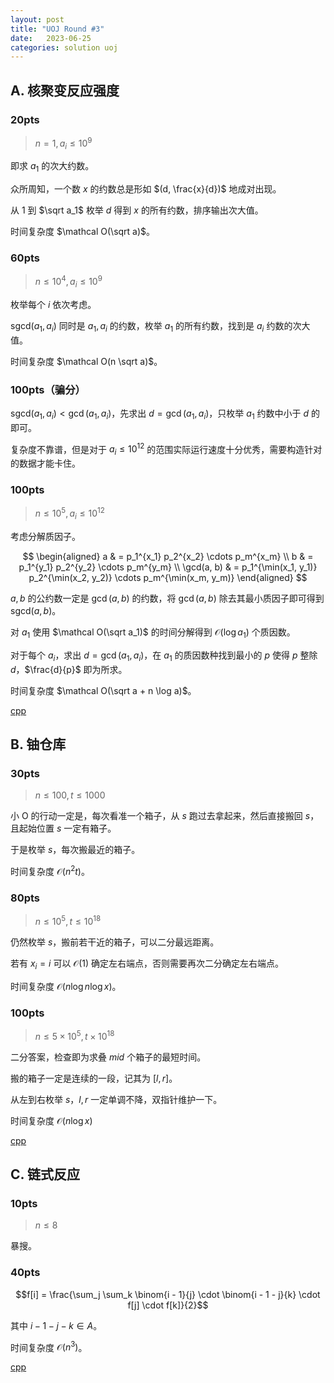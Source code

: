 ```yaml
---
layout: post
title: "UOJ Round #3"
date:   2023-06-25
categories: solution uoj
---
```


## A. 核聚变反应强度

### 20pts

>   $n = 1, a_i \le 10^9$

即求 $a_1$ 的次大约数。

众所周知，一个数 $x$ 的约数总是形如 $(d, \frac{x}{d})$ 地成对出现。

从 $1$ 到 $\sqrt a_1$ 枚举 $d$ 得到 $x$ 的所有约数，排序输出次大值。

时间复杂度 $\mathcal O(\sqrt a)$。

### 60pts

>   $n \le 10^4, a_i \le 10^9$

枚举每个 $i$ 依次考虑。

$\text{sgcd}(a_1, a_i)$ 同时是 $a_1, a_i$ 的约数，枚举 $a_1$ 的所有约数，找到是 $a_i$ 约数的次大值。

时间复杂度 $\mathcal O(n \sqrt a)$。

### 100pts（骗分）

$\text{sgcd}(a_1, a_i) \lt \gcd(a_1, a_i)$，先求出 $d = \gcd(a_1, a_i)$，只枚举 $a_1$ 约数中小于 $d$ 的即可。

复杂度不靠谱，但是对于 $a_i \le 10^{12}$ 的范围实际运行速度十分优秀，需要构造针对的数据才能卡住。

### 100pts

>   $n \le 10^5, a_i \le 10^{12}$

考虑分解质因子。

$$
\begin{aligned}
    a & = p_1^{x_1} p_2^{x_2} \cdots p_m^{x_m} \\
    b & = p_1^{y_1} p_2^{y_2} \cdots p_m^{y_m} \\
    \gcd(a, b) & = p_1^{\min(x_1, y_1)} p_2^{\min(x_2, y_2)} \cdots p_m^{\min(x_m, y_m)}
\end{aligned}
$$

$a, b$ 的公约数一定是 $\gcd(a, b)$ 的约数，将 $\gcd(a, b)$ 除去其最小质因子即可得到 $\text{sgcd}(a, b)$。

对 $a_1$ 使用 $\mathcal O(\sqrt a_1)$ 的时间分解得到 $\mathcal O(\log a_1)$ 个质因数。

对于每个 $a_i$，求出 $d = \gcd(a_1, a_i)$，在 $a_1$ 的质因数种找到最小的 $p$ 使得 $p$ 整除 $d$，$\frac{d}{p}$ 即为所求。

时间复杂度 $\mathcal O(\sqrt a + n \log a)$。

<a href = "https://github.com/lyccrius/Solution/blob/main/UOJ/%2348.%20%E3%80%90UR%20%233%E3%80%91%E6%A0%B8%E8%81%9A%E5%8F%98%E5%8F%8D%E5%BA%94%E5%BC%BA%E5%BA%A6%20100.cpp" target="_blank">cpp</a>

## B. 铀仓库

### 30pts

>   $n \le 100, t \le 1000$

小 O 的行动一定是，每次看准一个箱子，从 $s$ 跑过去拿起来，然后直接搬回 $s$，且起始位置 $s$ 一定有箱子。

于是枚举 $s$，每次搬最近的箱子。

时间复杂度 $\mathcal O(n^2 t)$。

### 80pts

>   $n \le 10^5, t \le 10^{18}$

仍然枚举 $s$，搬前若干近的箱子，可以二分最远距离。

若有 $x_i = i$ 可以 $\mathcal O(1)$ 确定左右端点，否则需要再次二分确定左右端点。

时间复杂度 $\mathcal O(n \log n \log x)$。

### 100pts

>   $n \le 5 \times 10^5, t \times 10^{18}$

二分答案，检查即为求叠 $mid$ 个箱子的最短时间。

搬的箱子一定是连续的一段，记其为 $[l, r]$。

从左到右枚举 $s$，$l, r$ 一定单调不降，双指针维护一下。

时间复杂度 $\mathcal O(n \log x)$

<a href = "https://github.com/lyccrius/Solution/blob/main/UOJ/%2349.%20%E3%80%90UR%20%233%E3%80%91%E9%93%80%E4%BB%93%E5%BA%93%20100-%3E90.cpp" target="_blank">cpp</a>

## C. 链式反应

### 10pts

>   $n \le 8$

暴搜。

### 40pts

$$f[i] = \frac{\sum_j \sum_k \binom{i - 1}{j} \cdot \binom{i - 1 - j}{k} \cdot f[j] \cdot f[k]}{2}$$

其中 $i - 1 - j - k \in A$。

时间复杂度 $\mathcal O(n^3)$。

<a href = "https://github.com/lyccrius/Solution/blob/main/UOJ/%2350.%20%E3%80%90UR%20%233%E3%80%91%E9%93%BE%E5%BC%8F%E5%8F%8D%E5%BA%94%2040.cpp" target="_blank">cpp</a>